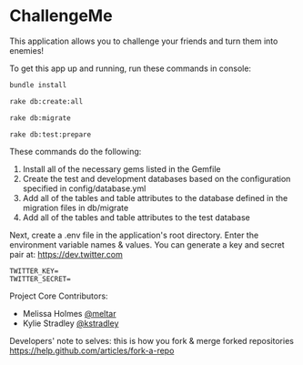ChallengeMe
==========================

This application allows you to challenge your friends and turn them into enemies!

To get this app up and running, run these commands in console:

```bash
bundle install
```
```bash
rake db:create:all
```
```bash
rake db:migrate
```
```bash
rake db:test:prepare
```

These commands do the following:
  1. Install all of the necessary gems listed in the Gemfile
  2. Create the test and development databases based on the configuration specified in config/database.yml
  3. Add all of the tables and table attributes to the database defined in the migration files in db/migrate
  4. Add all of the tables and table attributes to the test database

Next, create a .env file in the application's root directory. Enter the environment variable names & values. You can generate a key and secret pair at:
https://dev.twitter.com

```
TWITTER_KEY=
TWITTER_SECRET=
```

Project Core Contributors:
* Melissa Holmes [@meltar](https://github.com/meltar)
* Kylie Stradley [@kstradley](https://github.com/kstradley)

Developers' note to selves:
this is how you fork & merge forked repositories
https://help.github.com/articles/fork-a-repo



